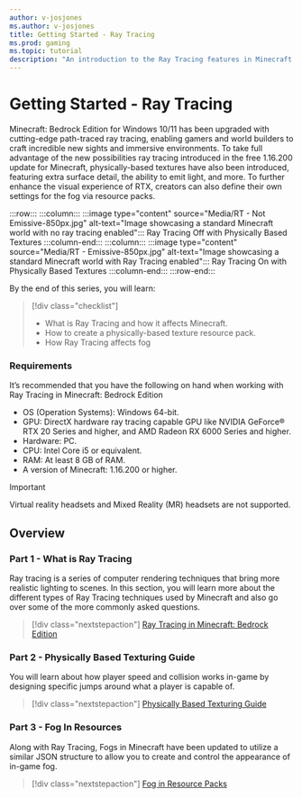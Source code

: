 ```yaml
---
author: v-josjones
ms.author: v-josjones
title: Getting Started - Ray Tracing
ms.prod: gaming
ms.topic: tutorial
description: "An introduction to the Ray Tracing features in Minecraft: Bedrock Edition"
---
```


# Getting Started - Ray Tracing

Minecraft: Bedrock Edition for Windows 10/11 has been upgraded with cutting-edge path-traced ray tracing, enabling gamers and world builders to craft incredible new sights and immersive environments. To take full advantage of the new possibilities ray tracing introduced in the free 1.16.200 update for Minecraft, physically-based textures have also been introduced, featuring extra surface detail, the ability to emit light, and more. To further enhance the visual experience of RTX, creators can also define their own settings for the fog via resource packs.

:::row:::
    :::column:::
        :::image type="content" source="Media/RT - Not Emissive-850px.jpg" alt-text="Image showcasing a standard Minecraft world with no ray tracing enabled":::
        Ray Tracing Off with Physically Based Textures
    :::column-end:::
    :::column:::
        :::image type="content" source="Media/RT - Emissive-850px.jpg" alt-text="Image showcasing a standard Minecraft world with Ray Tracing enabled":::
        Ray Tracing On with Physically Based Textures
    :::column-end:::
:::row-end:::

By the end of this series, you will learn:

> [!div class="checklist"]
>
> - What is Ray Tracing and how it affects Minecraft.
> - How to create a physically-based texture resource pack.
> - How Ray Tracing affects fog

### Requirements

It’s recommended that you have the following on hand when working with Ray Tracing in Minecraft: Bedrock Edition

- OS (Operation Systems): Windows 64-bit.
- GPU: DirectX hardware ray tracing capable GPU like NVIDIA GeForce® RTX 20 Series and higher, and AMD Radeon RX 6000 Series and higher.
- Hardware: PC.
- CPU: Intel Core i5 or equivalent.
- RAM: At least 8 GB of RAM.
- A version of Minecraft: 1.16.200 or higher.

> [!IMPORTANT]
> Virtual reality headsets and Mixed Reality (MR) headsets are not supported.

## Overview

### Part 1 - What is Ray Tracing

Ray tracing is a series of computer rendering techniques that bring more realistic lighting to scenes. In this section, you will learn more about the different types of Ray Tracing techniques used by Minecraft and also go over some of the more commonly asked questions.

> [!div class="nextstepaction"]
> [Ray Tracing in Minecraft: Bedrock Edition](Documents/RTX_WhatIsRayTracing.md)

### Part 2 - Physically Based Texturing Guide

You will learn about how player speed and collision works in-game by designing specific jumps around what a player is capable of.

> [!div class="nextstepaction"]
> [Physically Based Texturing Guide](Documents/RTX_PBRTexturingGuide.md)

### Part 3 - Fog In Resources

Along with Ray Tracing, Fogs in Minecraft have been updated to utilize a similar JSON structure to allow you to create and control the appearance of in-game fog.

> [!div class="nextstepaction"]
> [Fog in Resource Packs](../../FogInResourcePacks.md)
